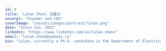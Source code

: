 ```yaml
---
id: 0
title: 'Lulan Shen\ 沈露兰'
excerpt: "Founder and CEO"
coverImage: "/assets/images/portrait/lulan.png"
date: "Since Jun. 2022"
linkedin: "https://www.linkedin.com/in/lulan-shen/"
email: "lulan.shen@awakeai.ca"
bio: "Lulan, currently a Ph.D. candidate in the Department of Electrical and Computer Engineering, specializes in machine learning, at McGill University, and possesses an M.Sc. degree in Mathematical Modelling and Scientific Computing at the University of Oxford. Three-year work experience as a system engineer in Bosch Automotive for designing vehicle software platforms and vehicle functions."
---
```

